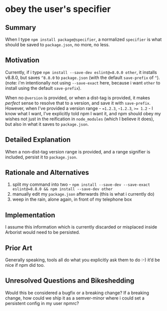# obey the user's specifier

## Summary

When I type `npm install package@specifier`, a normalized `specifier` is what should be saved to `package.json`, no more, no less.

## Motivation

Currently, if i type `npm install --save-dev eslint@=8.0.0 other`, it installs v8.8.0, but saves `^8.8.0` to `package.json` (with the default `save-prefix` of `^`). (note: i'm intentionally not using `--save-exact` here, because i want `other` to install using the default `save-prefix`).

When no `@version` is provided, or when a dist-tag is provided, it makes *perfect* sense to resolve that to a version, and save it with `save-prefix`. However, when I've provided a version range - `=1.2.3`, `~1.2.3`, `>= 1.2` - I know what I want, I’ve explicitly told npm I want it, and npm should obey my wishes not just in the reification in `node_modules` (which I believe it does), but also in what it saves to `package.json`.

## Detailed Explanation

When a non-dist-tag version range is provided, and a range signifier is included, persist it to `package.json`.

## Rationale and Alternatives

1. split my command into two - `npm install --save-dev --save-exact eslint@=8.8.0 && npm install --save-dev other`
1. manually edit my `package.json` afterwards (this is what i currently do)
1. weep in the rain, alone again, in front of my telephone box

## Implementation

I assume this information which is currently discarded or misplaced inside Arborist would need to be persisted.

## Prior Art

Generally speaking, tools all do what you explicitly ask them to do :-) it’d be nice if npm did too.

## Unresolved Questions and Bikeshedding

Would this be considered a bugfix or a breaking change? If a breaking change, how could we ship it as a semver-minor where i could set a persistent config in my user npmrc?